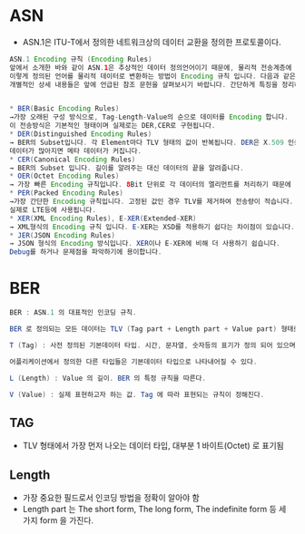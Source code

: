 # ASN
* ASN.1은 ITU-T에서 정의한 네트워크상의 데이터 교환을 정의한 프로토콜이다.

```java
ASN.1 Encoding 규칙 (Encoding Rules)
앞에서 소개한 바와 같이 ASN.1은 추상적인 데이터 정의언어이기 때문에, 물리적 전송계층에 그대로 반영할 수는 없습니다. 
이렇게 정의된 언어를 물리적 데이터로 변환하는 방법이 Encoding 규칙 입니다. 다음과 같은 Encoding 규칙이 존재합니다. 
개별적인 상세 내용들은 앞에 언급된 참조 문헌을 살펴보시기 바랍니다. 간단하게 특징을 정리하였습니다.


* BER(Basic Encoding Rules)
→가장 오래된 구성 방식으로, Tag-Length-Value의 순으로 데이터를 Encoding 합니다.
이 전송방식은 기본적인 형태이며 실제로는 DER,CER로 구현됩니다.
* DER(Distinguished Encoding Rules)
→ BER의 Subset입니다. 각 Element마다 TLV 형태의 값이 반복됩니다. DER은 X.509 인증서에 사용됩니다.
데이터가 많아지면 메타 데이터가 커집니다.
* CER(Canonical Encoding Rules)
→ BER의 Subset 입니다. 길이를 알려주는 대신 데이터의 끝을 알려줍니다.
* OER(Octet Encoding Rules)
→ 가장 빠른 Encoding 규칙입니다. 8Bit 단위로 각 데이터의 엘리먼트를 처리하기 때문에 계산의 복잡도가 높지 않아 속도가 빠름니다.
* PER(Packed Encoding Rules)
→가장 간단한 Encoding 규칙입니다. 고정된 값인 경우 TLV를 제거하여 전송량이 적습니다.
실제로 LTE등에 사용됩니다.
* XER(XML Encoding Rules), E-XER(Extended-XER)
→ XML형식의 Encoding 규칙 입니다. E-XER는 XSD를 적용하기 쉽다는 차이점이 있습니다.
* JER(JSON Encoding Rules)
→ JSON 형식의 Encoding 방식입니다. XER이나 E-XER에 비해 더 사용하기 쉽습니다.
Debug를 하거나 문제점을 파악하기에 용이합니다.
```

# BER
```java
BER : ASN.1 의 대표적인 인코딩 규칙.

BER 로 정의되는 모든 데이터는 TLV (Tag part + Length part + Value part) 형태로 이루어진다. 

T (Tag) : 사전 정의된 기본데이터 타입. 시간, 문자열, 숫자등의 표기가 정의 되어 있으며 

어플리케이션에서 정의한 다른 타입들은 기본데이터 타입으로 나타내어질 수 있다.

L (Length) : Value 의 길이. BER 의 특정 규칙을 따른다.

V (Value) : 실제 표현하고자 하는 값. Tag 에 따라 표현되는 규칙이 정해진다.

```

## TAG
* TLV 형태에서 가장 먼저 나오는 데이터 타입, 대부분 1 바이트(Octet) 로 표기됨

## Length
* 가장 중요한 필드로서 인코딩 방법을 정확이 알아야 함
* Length part  는 The short form, The long form, The indefinite form 등 세 가지 form 을 가진다.


